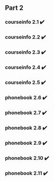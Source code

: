 ## Part 2

### courseinfo 2.1 :heavy_check_mark:

### courseinfo 2.2 :heavy_check_mark:

### courseinfo 2.3 :heavy_check_mark:

### courseinfo 2.4 :heavy_check_mark:

### courseinfo 2.5 :heavy_check_mark:

### phonebook 2.6 :heavy_check_mark:

### phonebook 2.7 :heavy_check_mark:

### phonebook 2.8 :heavy_check_mark:

### phonebook 2.9 :heavy_check_mark:

### phonebook 2.10 :heavy_check_mark:

### phonebook 2.11 :heavy_check_mark:
